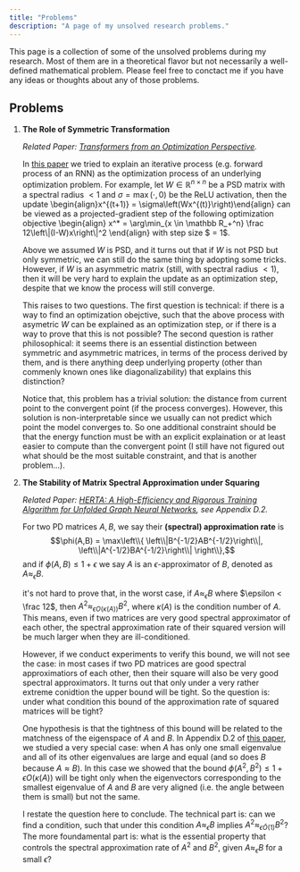 ```yaml
---
title: "Problems"
description: "A page of my unsolved research problems."
---
```


<script type="text/x-mathjax-config">
MathJax.Hub.Config({
  tex2jax: {
    inlineMath: [['$','$']],
    displayMath: [['$$','$$']]
  },
    "HTML-CSS": {
    scale: 80
  }
});
</script>

<script type="text/javascript"
  src="https://cdn.mathjax.org/mathjax/latest/MathJax.js?config=TeX-AMS-MML_HTMLorMML">
</script>

<style>
    main{
        margin: 0;
        max-width: 100%;
    }

    .article-meta{
        display: none;
        border: none;
    }
</style>

This page is a collection of some of the unsolved problems during my research. Most of them are in a theoretical flavor but not necessarily a well-defined mathematical problem. Please feel free to conctact me if you have any ideas or thoughts about any of those problems.

## Problems

    
1. __The Role of Symmetric Transformation__

    _Related Paper: [Transformers from an Optimization Perspective](https://arxiv.org/abs/2205.13891)._

    In [this paper](https://arxiv.org/abs/2205.13891) we tried to explain an iterative process (e.g. forward process of an RNN) as the optimization process of an underlying optimization problem. For example, let $W \in \mathbb R^{n\times n}$ be a PSD matrix with a spectral radius $< 1$ and $\sigma = \max(\cdot, 0)$ be the ReLU activation, then the update \begin{align}x^{(t+1)} = \sigma\left(Wx^{(t)}\right)\end{align}
    can be viewed as a projected-gradient step of the following optimization objective \begin{align}
    x^* = \arg\min_{x \in \mathbb R_+^n} \frac 12\left\\|(I-W)x\right\\|^2
    \end{align} 
    with step size $ = 1$.

    Above we assumed $W$ is PSD, and it turns out that if $W$ is not PSD but only symmetric, we can still do the same thing by adopting some tricks. However, if $W$ is an asymmetric matrix (still, with spectral radius $< 1$), then it will be very hard to explain the update as an optimization step, despite that we know the process will still converge.

    This raises to two questions. The first question is technical: if there is a way to find an optimization obejctive, such that the above process with asymetric $W$ can be explained as an optimization step, or if there is a way to prove that this is not possible? The second question is rather philosophical: it seems there is an essential distinction between symmetric and asymmetric matrices, in terms of the process derived by them, and is there anything deep underlying property (other than commenly known ones like diagonalizability) that explains this distinction?  

    Notice that, this problem has a trivial solution: the distance from current point to the convergent point (if the process converges). However, this solution is non-interpretable since we usually can not predict which point the model converges to. So one additional constraint should be that the energy function must be with an explicit explaination or at least easier to compute than the convergent point (I still have not figured out what should be the most suitable constraint, and that is another problem...).  

2. __The Stability of Matrix Spectral Approximation under Squaring__

    _Related Paper: [HERTA: A High-Efficiency and Rigorous Training Algorithm for Unfolded Graph Neural Networks](https://arxiv.org/abs/2403.18142), see Appendix D.2._

    For two PD matrices $A,B$, we say their **(spectral) approximation rate** is $$\phi(A,B) = \max\left\\{ \left\\|B^{-1/2}AB^{-1/2}\right\\|, \left\\|A^{-1/2}BA^{-1/2}\right\\| \right\\},$$
    and if $\phi(A,B) \leq 1+\epsilon$ we say $A$ is an $\epsilon$-approximator of $B$, denoted as $A \approx_{\epsilon} B$.

    it's not hard to prove that, in the worst case, if $A \approx_{\epsilon} B$ where $\epsilon < \frac 12$, then $A^2 \approx_{\epsilon O(\kappa(A))} B^2$, where $\kappa(A)$ is the condition number of $A$. This means, even if two matrices are very good spectral approximator of each other, the spectral approximation rate of their squared version will be much larger when they are ill-conditioned. 

    However, if we conduct experiments to verify this bound, we will not see the case: in most cases if two PD matrices are good spectral approximatiors of each other, then their square will also be very good spectral approximators. It turns out that only under a very rather extreme conidtion the upper bound will be tight. So the question is: under what condition this bound of the approximation rate of squared matrices will be tight?

    One hypothesis is that the tightness of this bound will be related to the matchness of the eigenspace of $A$ and $B$. In Appendix D.2 of [this paper](https://arxiv.org/abs/2403.18142), we studied a very special case: when $A$ has only one small eigenvalue and all of its other eigenvalues are large and equal (and so does $B$ because $A \approx B$). In this case we showed that the bound $\phi(A^2,B^2) \leq 1+\epsilon O(\kappa(A))$ will be tight only when the eigenvectors corresponding to the smallest eigenvalue of $A$ and $B$ are very aligned (i.e. the angle between them is small) but not the same.

    I restate the question here to conclude. The technical part is: can we find a condition, such that under this condition $A \approx_{\epsilon} B$ implies $A^2 \approx_{\epsilon\tilde O(1)} B^2$? The more foundamental part is: what is the essential property that controls the spectral approximation rate of $A^2$ and $B^2$, given $A \approx_{\epsilon} B$ for a small $\epsilon$?
